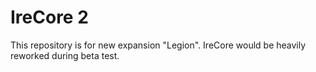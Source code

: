 # IreCore 2

This repository is for new expansion "Legion". IreCore would be heavily reworked during beta test.
